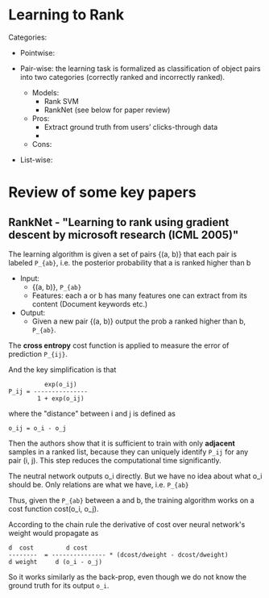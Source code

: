 Learning to Rank
===

Categories:
* Pointwise:

* Pair-wise: the learning task is formalized as classification of object pairs into two categories (correctly ranked and incorrectly ranked).
  * Models:
    * Rank SVM
    * RankNet (see below for paper review)
  * Pros:
    * Extract ground truth from users’ clicks-through data
    * 
  * Cons:

* List-wise: 













Review of some key papers
===

RankNet - "Learning to rank using gradient descent by microsoft research (ICML 2005)"
---
The learning algorithm is given a set of pairs {(a, b)} that each pair is labeled `P_{ab}`, 
i.e. the posterior probability that a is ranked higher than b
* Input: 
  * {(a, b)}, `P_{ab}` 
  * Features: each a or b has many features one can extract from its content (Document keywords etc.)
* Output:
  * Given a new pair {(a, b)} output the prob a ranked higher than b, `P_{ab}`.

The **cross entropy** cost function is applied to measure the error of prediction `P_{ij}`.

And the key simplification is that
```
          exp(o_ij)
P_ij = ---------------
        1 + exp(o_ij)
```
where the "distance" between i and j is defined as
```
o_ij = o_i - o_j
```
Then the authors show that it is sufficient to train with only **adjacent** samples in a ranked list, 
because they can uniquely identify `P_ij` for any pair (i, j). This step reduces the computational time significantly.

The neutral network outputs o_i directly. But we have no idea about what o_i should be. Only relations are what we have, i.e. `P_{ab}`

Thus, given the `P_{ab}` between a and b, the training algorithm works on a cost function cost(o_i, o_j). 

According to the chain rule the derivative of cost over neural network's weight would propagate as
```
d  cost         d cost
--------  = --------------- * (dcost/dweight - dcost/dweight) 
d weight     d (o_i - o_j)
```

So it works similarly as the back-prop, even though we do not know the ground truth for its output `o_i`.
